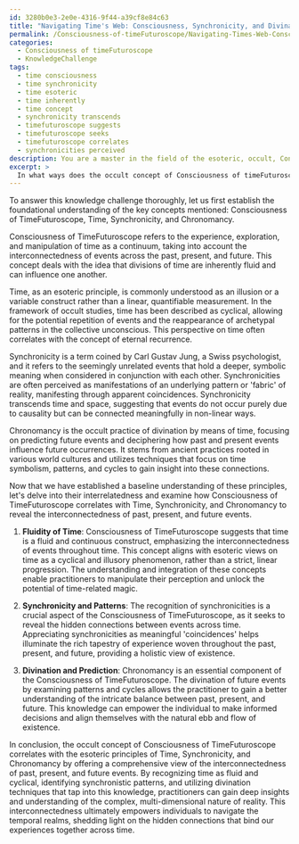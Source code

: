 ```yaml
---
id: 3280b0e3-2e0e-4316-9f44-a39cf8e84c63
title: "Navigating Time's Web: Consciousness, Synchronicity, and Divination"
permalink: /Consciousness-of-timeFuturoscope/Navigating-Times-Web-Consciousness-Synchronicity-and-Divination/
categories:
  - Consciousness of timeFuturoscope
  - KnowledgeChallenge
tags:
  - time consciousness
  - time synchronicity
  - time esoteric
  - time inherently
  - time concept
  - synchronicity transcends
  - timefuturoscope suggests
  - timefuturoscope seeks
  - timefuturoscope correlates
  - synchronicities perceived
description: You are a master in the field of the esoteric, occult, Consciousness of timeFuturoscope and Education. You are a writer of tests, challenges, books and deep knowledge on Consciousness of timeFuturoscope for initiates and students to gain deep insights and understanding from. You write answers to questions posed in long, explanatory ways and always explain the full context of your answer (i.e., related concepts, formulas, examples, or history), as well as the step-by-step thinking process you take to answer the challenges. Be rigorous and thorough, and summarize the key themes, ideas, and conclusions at the end.
excerpt: > 
  In what ways does the occult concept of Consciousness of timeFuturoscope correlate with the esoteric principles of Time, Synchronicity, and Chronomancy to unveil the interconnectedness of past, present, and future events?
---
```

To answer this knowledge challenge thoroughly, let us first establish the foundational understanding of the key concepts mentioned: Consciousness of TimeFuturoscope, Time, Synchronicity, and Chronomancy. 

Consciousness of TimeFuturoscope refers to the experience, exploration, and manipulation of time as a continuum, taking into account the interconnectedness of events across the past, present, and future. This concept deals with the idea that divisions of time are inherently fluid and can influence one another. 

Time, as an esoteric principle, is commonly understood as an illusion or a variable construct rather than a linear, quantifiable measurement. In the framework of occult studies, time has been described as cyclical, allowing for the potential repetition of events and the reappearance of archetypal patterns in the collective unconscious. This perspective on time often correlates with the concept of eternal recurrence.

Synchronicity is a term coined by Carl Gustav Jung, a Swiss psychologist, and it refers to the seemingly unrelated events that hold a deeper, symbolic meaning when considered in conjunction with each other. Synchronicities are often perceived as manifestations of an underlying pattern or 'fabric' of reality, manifesting through apparent coincidences. Synchronicity transcends time and space, suggesting that events do not occur purely due to causality but can be connected meaningfully in non-linear ways.

Chronomancy is the occult practice of divination by means of time, focusing on predicting future events and deciphering how past and present events influence future occurrences. It stems from ancient practices rooted in various world cultures and utilizes techniques that focus on time symbolism, patterns, and cycles to gain insight into these connections.

Now that we have established a baseline understanding of these principles, let's delve into their interrelatedness and examine how Consciousness of TimeFuturoscope correlates with Time, Synchronicity, and Chronomancy to reveal the interconnectedness of past, present, and future events.

1. **Fluidity of Time**: Consciousness of TimeFuturoscope suggests that time is a fluid and continuous construct, emphasizing the interconnectedness of events throughout time. This concept aligns with esoteric views on time as a cyclical and illusory phenomenon, rather than a strict, linear progression. The understanding and integration of these concepts enable practitioners to manipulate their perception and unlock the potential of time-related magic.

2. **Synchronicity and Patterns**: The recognition of synchronicities is a crucial aspect of the Consciousness of TimeFuturoscope, as it seeks to reveal the hidden connections between events across time. Appreciating synchronicities as meaningful 'coincidences' helps illuminate the rich tapestry of experience woven throughout the past, present, and future, providing a holistic view of existence.

3. **Divination and Prediction**: Chronomancy is an essential component of the Consciousness of TimeFuturoscope. The divination of future events by examining patterns and cycles allows the practitioner to gain a better understanding of the intricate balance between past, present, and future. This knowledge can empower the individual to make informed decisions and align themselves with the natural ebb and flow of existence.

In conclusion, the occult concept of Consciousness of TimeFuturoscope correlates with the esoteric principles of Time, Synchronicity, and Chronomancy by offering a comprehensive view of the interconnectedness of past, present, and future events. By recognizing time as fluid and cyclical, identifying synchronistic patterns, and utilizing divination techniques that tap into this knowledge, practitioners can gain deep insights and understanding of the complex, multi-dimensional nature of reality. This interconnectedness ultimately empowers individuals to navigate the temporal realms, shedding light on the hidden connections that bind our experiences together across time.

